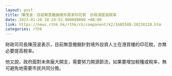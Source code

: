 ```yaml
---
layout: post
title: 陳茂波：目前無意撤銷境外買家印花稅　亦毋須提高稅率
date: 2023-01-28 18:24:52.000000000 +08:00
link: https://news.rthk.hk/rthk/ch/component/k2/1685588-20230128.htm
categories: rthk
---
```


財政司司長陳茂波表示，目前無意撤銷針對境外投資人士在港買樓的印花稅，亦無必要提高稅率。

他又說，政府面對未來龐大開支，需要努力開源節流，如果要增加稅種或稅率，無可避免地需要市民共同分擔。
